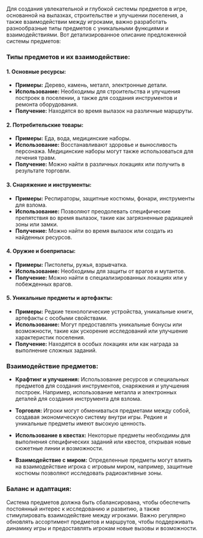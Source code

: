 Для создания увлекательной и глубокой системы предметов в игре, основанной на вылазках, строительстве и улучшении поселения, а также взаимодействии между игроками, важно разработать разнообразные типы предметов с уникальными функциями и взаимодействиями. Вот детализированное описание предложенной системы предметов:

### Типы предметов и их взаимодействие:

#### 1. Основные ресурсы:
- **Примеры:** Дерево, камень, металл, электронные детали.
- **Использование:** Необходимы для строительства и улучшения построек в поселении, а также для создания инструментов и ремонта оборудования.
- **Получение:** Находятся во время вылазок на различные маршруты.

#### 2. Потребительские товары:
- **Примеры:** Еда, вода, медицинские наборы.
- **Использование:** Восстанавливают здоровье и выносливость персонажа. Медицинские наборы могут также использоваться для лечения травм.
- **Получение:** Можно найти в различных локациях или получить в результате торговли.

#### 3. Снаряжение и инструменты:
- **Примеры:** Респираторы, защитные костюмы, фонари, инструменты для взлома.
- **Использование:** Позволяют преодолевать специфические препятствия во время вылазок, такие как загрязненные радиацией зоны или замки.
- **Получение:** Можно найти во время вылазок или создать из найденных ресурсов.

#### 4. Оружие и боеприпасы:
- **Примеры:** Пистолеты, ружья, взрывчатка.
- **Использование:** Необходимы для защиты от врагов и мутантов.
- **Получение:** Можно найти в специализированных локациях или у побежденных врагов.

#### 5. Уникальные предметы и артефакты:
- **Примеры:** Редкие технологические устройства, уникальные книги, артефакты с особыми свойствами.
- **Использование:** Могут предоставлять уникальные бонусы или возможности, такие как ускорение исследований или улучшение характеристик поселения.
- **Получение:** Находятся в особых локациях или как награда за выполнение сложных заданий.

### Взаимодействие предметов:

- **Крафтинг и улучшения:** Использование ресурсов и специальных предметов для создания инструментов, снаряжения и улучшения построек. Например, использование металла и электронных деталей для создания инструмента для взлома.
  
- **Торговля:** Игроки могут обмениваться предметами между собой, создавая экономическую систему внутри игры. Редкие и уникальные предметы имеют высокую ценность.

- **Использование в квестах:** Некоторые предметы необходимы для выполнения специфических заданий или квестов, открывая новые сюжетные линии и возможности.

- **Взаимодействие с миром:** Определенные предметы могут влиять на взаимодействие игрока с игровым миром, например, защитные костюмы позволяют исследовать радиоактивные зоны.

### Баланс и адаптация:

Система предметов должна быть сбалансирована, чтобы обеспечить постоянный интерес к исследованию и развитию, а также стимулировать взаимодействие между игроками. Важно регулярно обновлять ассортимент предметов и маршрутов, чтобы поддерживать динамику игры и предоставлять игрокам новые вызовы и возможности.
